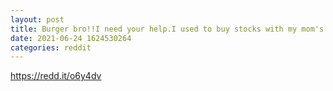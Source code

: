 ```yaml
--- 
layout: post 
title: Burger bro!!I need your help.I used to buy stocks with my mom's retirement savings, but I'm screwed, so help me..p American stocks are rising in S.Korea, so I tried it...Rich guys, help me revive my stock... 
date: 2021-06-24 1624530264 
categories: reddit 
--- 
```

https://redd.it/o6y4dv